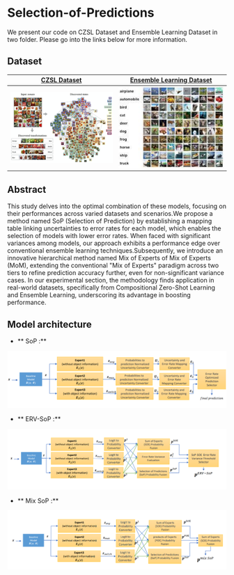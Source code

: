 # Selection-of-Predictions

We present our code on CZSL Dataset and Ensemble Learning Dataset in two folder. Please go into the links below for more information.

## Dataset

[**CZSL Dataset**](https://github.com/SerenityOuO/DFSP_project) |  [**Ensemble Learning Dataset**](https://github.com/SerenityOuO/test-ensemble-learning)
:-------------------------:|:-------------------------:
<img src="img/CZSL.jpg" alt="drawing" width="400"/> |  <img src="img/Ensemble Learning.jpg" alt="drawing" width="400"/>

## Abstract
This study delves into the optimal combination of these models, focusing on their performances across varied datasets and scenarios.We propose a method named SoP (Selection of Prediction) by establishing a mapping table linking uncertainties to error rates for each model, which enables the selection of models with lower error rates. When faced with significant variances among models, our approach exhibits a performance edge over conventional ensemble learning techniques.Subsequently, we introduce an innovative hierarchical method named Mix of Experts of Mix of Experts (MoM), extending the conventional "Mix of Experts" paradigm across two tiers to refine prediction accuracy further, even for non-significant variance cases. In our experimental section, the methodology finds application in real-world datasets, specifically from Compositional Zero-Shot Learning and Ensemble Learning, underscoring its advantage in boosting performance.

## Model architecture

- ** SoP :**
<img src="img/SoP.png" alt="drawing" width="900"/>

- ** ERV-SoP :**
<img src="img/ERV-SoP.png" alt="drawing" width="900"/>

- ** Mix SoP :**
<img src="img/Mix SoP.png" alt="drawing" width="900"/>


